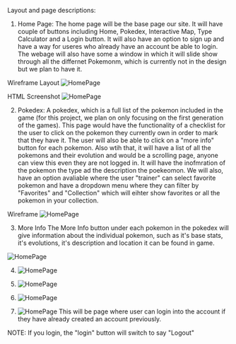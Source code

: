 Layout and page descriptions:

1. Home Page:
The home page will be the base page our site. It will have couple of buttons including Home, Pokedex, Interactive Map, Type Calculator and a Login button. It will also have an option to sign up and have a way for useres who already have an account be able to login. The webage will also have some a window in which it will slide show through all the differnet Pokemonm, which is currently not in the design but we plan to have it.

Wireframe Layout
![HomePage](https://github.com/Jeenilpatel/cs326-final-Pi/blob/master/Docs/Layout/HomePage.JPG "Home Page")

HTML Screenshot
![HomePage](https://github.com/Jeenilpatel/cs326-final-Pi/blob/master/Docs/Layout/HomePage2.JPG "Home Page HTML")

2. Pokedex:
A pokedex, which is a full list of the pokemon included in the game (for this project, we plan on only focusing on the first generation of the games). This page would have the functionality of a checklist for the user to click on the pokemon they currently own in order to mark that they have it. The user will also be able to click on a "more info" button for each pokemon. Also wtih that, it will have a list of all the pokemons and their evolution and would be a scrolling page, anyone can view this even they are not logged in. It will have the inofmration of the pokemon the type ad the description the poekeomon. We will also, have an option avaliable where the user "trainer" can select favorite pokemon and have a dropdown menu where they can filter by "Favorites" and "Collection" which will eihter show favorites or all the pokemon in your collection.

Wireframe
![HomePage](https://github.com/Jeenilpatel/cs326-final-Pi/blob/master/Docs/Layout/Pokedex.JPG "Pokedex")

3. More Info 
The More Info button under each pokemon in the pokedex will give information about the individual pokemon, such as it's base stats, it's evolutions, it's description and location it can be found in game.

![HomePage](https://github.com/Jeenilpatel/cs326-final-Pi/blob/master/Docs/Layout/PokedexMoreInfo.JPG "Click More Info on Pokedex")


4. ![HomePage](https://github.com/Jeenilpatel/cs326-final-Pi/blob/master/Docs/Layout/InteractiveMap.JPG "Interactive Map")

5. ![HomePage](https://github.com/Jeenilpatel/cs326-final-Pi/blob/master/Docs/Layout/MoreInfoInteractiveMap.JPG "Click on a location on the map")

6. ![HomePage](https://github.com/Jeenilpatel/cs326-final-Pi/blob/master/Docs/Layout/TypeCalculator.JPG "Type Calculator")

8. ![HomePage](https://github.com/Jeenilpatel/cs326-final-Pi/blob/master/Docs/Layout/Login.JPG "Login")
This will be page where  user can login into the account if they have already created an account previously. 


NOTE: 
If you login, the "login" button will switch to say "Logout"